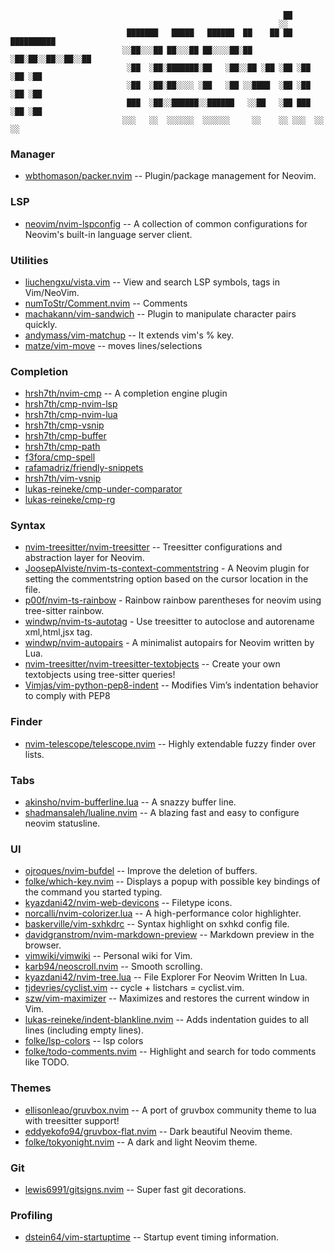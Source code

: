 
                                                                 ██
                                                                ░░
                              ███████   █████   ██████  ██    ██ ██ ██████████
                             ░░██░░░██ ██░░░██ ██░░░░██░██   ░██░██░░██░░██░░██
                              ░██  ░██░███████░██   ░██░░██ ░██ ░██ ░██ ░██ ░██
                              ░██  ░██░██░░░░ ░██   ░██ ░░████  ░██ ░██ ░██ ░██
                              ███  ░██░░██████░░██████   ░░██   ░██ ███ ░██ ░██
                             ░░░   ░░  ░░░░░░  ░░░░░░     ░░    ░░ ░░░  ░░  ░░

### Manager
* [wbthomason/packer.nvim](https://github.com/wbthomason/packer.nvim) -- Plugin/package management for Neovim.

### LSP
* [neovim/nvim-lspconfig](https://github.com/neovim/nvim-lspconfig) -- A collection of common configurations for Neovim's built-in language server client.

### Utilities
* [liuchengxu/vista.vim](https://github.com/liuchengxu/vista.vim) -- View and search LSP symbols, tags in Vim/NeoVim.
* [numToStr/Comment.nvim](https://github.com/numToStr/Comment.nvim) -- Comments
* [machakann/vim-sandwich](https://github.com/machakann/vim-sandwich) -- Plugin to manipulate character pairs quickly.
* [andymass/vim-matchup](https://github.com/andymass/vim-matchup)   -- It extends vim's % key.
* [matze/vim-move](https://github.com/matze/vim-move) -- moves lines/selections

### Completion
* [hrsh7th/nvim-cmp](https://github.com/hrsh7th/nvim-cmp) -- A completion engine plugin
* [hrsh7th/cmp-nvim-lsp](hrsh7th/cmp-nvim-lsp)
* [hrsh7th/cmp-nvim-lua](hrsh7th/cmp-nvim-lua)
* [hrsh7th/cmp-vsnip](hrsh7th/cmp-vsnip)
* [hrsh7th/cmp-buffer](hrsh7th/cmp-buffer)
* [hrsh7th/cmp-path](hrsh7th/cmp-path)
* [f3fora/cmp-spell](f3fora/cmp-spell)
* [rafamadriz/friendly-snippets](rafamadriz/friendly-snippets)
* [hrsh7th/vim-vsnip](hrsh7th/vim-vsnip)
* [lukas-reineke/cmp-under-comparator](lukas-reineke/cmp-under-comparator)
* [lukas-reineke/cmp-rg](lukas-reineke/cmp-rg)

### Syntax
* [nvim-treesitter/nvim-treesitter](https://github.com/nvim-treesitter/nvim-treesitter) -- Treesitter configurations and abstraction layer for Neovim.
* [JoosepAlviste/nvim-ts-context-commentstring](https://github.com/JoosepAlviste/nvim-ts-context-commentstring) - A Neovim plugin for setting the commentstring option based on the cursor location in the file.
* [p00f/nvim-ts-rainbow](https://github.com/p00f/nvim-ts-rainbow) - Rainbow rainbow parentheses for neovim using tree-sitter rainbow.
* [windwp/nvim-ts-autotag](https://github.com/windwp/nvim-ts-autotag) - Use treesitter to autoclose and autorename xml,html,jsx tag.
* [windwp/nvim-autopairs](https://github.com/windwp/nvim-autopairs) - A minimalist autopairs for Neovim written by Lua.
* [nvim-treesitter/nvim-treesitter-textobjects](https://github.com/nvim-treesitter/nvim-treesitter-textobjects) -- Create your own textobjects using tree-sitter queries!
* [Vimjas/vim-python-pep8-indent](https://github.com/Vimjas/vim-python-pep8-indent) -- Modifies Vim’s indentation behavior to comply with PEP8

### Finder
* [nvim-telescope/telescope.nvim](https://github.com/nvim-telescope/telescope.nvim) -- Highly extendable fuzzy finder over lists.

### Tabs
* [akinsho/nvim-bufferline.lua](https://github.com/akinsho/bufferline.nvim) -- A snazzy buffer line.
* [shadmansaleh/lualine.nvim](https://github.com/shadmansaleh/lualine.nvim) -- A blazing fast and easy to configure neovim statusline.

### UI
* [ojroques/nvim-bufdel](https://github.com/ojroques/nvim-bufdel) -- Improve the deletion of buffers.
* [folke/which-key.nvim](https://github.com/folke/which-key.nvim) -- Displays a popup with possible key bindings of the command you started typing.
* [kyazdani42/nvim-web-devicons](https://github.com/kyazdani42/nvim-web-devicons) -- Filetype icons.
* [norcalli/nvim-colorizer.lua](https://github.com/norcalli/nvim-colorizer.lua) -- A high-performance color highlighter.
* [baskerville/vim-sxhkdrc](https://github.com/baskerville/vim-sxhkdrc) -- Syntax highlight on sxhkd config file.
* [davidgranstrom/nvim-markdown-preview](https://github.com/davidgranstrom/nvim-markdown-preview) -- Markdown preview in the browser.
* [vimwiki/vimwiki](https://github.com/vimwiki/vimwiki) -- Personal wiki for Vim.
* [karb94/neoscroll.nvim](https://github.com/karb94/neoscroll.nvim) -- Smooth scrolling.
* [kyazdani42/nvim-tree.lua](https://github.com/kyazdani42/nvim-tree.lua) -- File Explorer For Neovim Written In Lua.
* [tjdevries/cyclist.vim](tjdevries/cyclist.vim) -- cycle + listchars = cyclist.vim.
* [szw/vim-maximizer](https://github.com/szw/vim-maximizer) -- Maximizes and restores the current window in Vim.
* [lukas-reineke/indent-blankline.nvim](https://github.com/lukas-reineke/indent-blankline.nvim) -- Adds indentation guides to all lines (including empty lines).
* [folke/lsp-colors](https://github.com/folke/lsp-colors.nvim) -- lsp colors
* [folke/todo-comments.nvim](https://github.com/folke/todo-comments.nvim) -- Highlight and search for todo comments like TODO.

### Themes
* [ellisonleao/gruvbox.nvim](https://github.com/ellisonleao/gruvbox.nvim) -- A port of gruvbox community theme to lua with treesitter support!
* [eddyekofo94/gruvbox-flat.nvim](https://github.com/eddyekofo94/gruvbox-flat.nvim) -- Dark beautiful Neovim theme.
* [folke/tokyonight.nvim](https://github.com/folke/tokyonight.nvim) -- A dark and light Neovim theme.

### Git
* [lewis6991/gitsigns.nvim](https://github.com/lewis6991/gitsigns.nvim) -- Super fast git decorations.

### Profiling
* [dstein64/vim-startuptime](https://github.com/dstein64/vim-startuptime) -- Startup event timing information.

